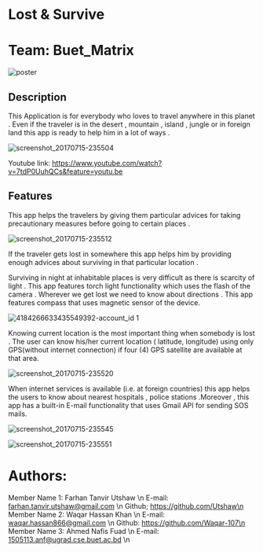 # Lost & Survive
# Team: Buet_Matrix

![poster](https://user-images.githubusercontent.com/18516336/28241679-e0c6d98a-69ba-11e7-966b-357cccdad4f0.png)

## Description 
This Application is for everybody who loves to travel anywhere  in this planet . Even if the traveler is in the desert , mountain , island , jungle or in foreign land this app is ready to help him in a lot of ways . 

![screenshot_20170715-235504](https://user-images.githubusercontent.com/18516336/28241684-fc65e9d8-69ba-11e7-9da8-107a178a1bcc.jpg)

Youtube link: https://www.youtube.com/watch?v=7tdP0UuhQCs&feature=youtu.be
 
## Features 
This app helps the travelers by giving them particular advices for taking precautionary measures before going to certain places . 

![screenshot_20170715-235512](https://user-images.githubusercontent.com/18516336/28241687-09e722ca-69bb-11e7-9647-aaa96f86a8a6.jpg)

If the traveler gets lost in somewhere this app helps him by providing enough advices about surviving in that particular location . 

Surviving in night at inhabitable places is very difficult as there is scarcity of light . This app features torch light functionality which uses the flash of the camera . 
Wherever we get lost we need to know about directions . This app features compass that uses magnetic sensor of the device. 

![4184266633435549392-account_id 1](https://user-images.githubusercontent.com/18516336/28241717-7c68c952-69bb-11e7-88b1-27938977650d.jpg)

Knowing current location is the most important thing when somebody is lost . The user can know his/her current location ( latitude, longitude)  using only GPS(without internet connection) if four (4) GPS satellite are available at that area. 

![screenshot_20170715-235520](https://user-images.githubusercontent.com/18516336/28241711-483583e6-69bb-11e7-8e5a-e31312fd92eb.jpg)


When internet services is available (i.e. at foreign countries) this app helps the users to know about nearest hospitals , police stations .Moreover , this app has a built-in E-mail functionality that uses Gmail API for sending SOS mails. 

![screenshot_20170715-235545](https://user-images.githubusercontent.com/18516336/28241713-693ed7e0-69bb-11e7-9f88-820f8e558769.jpg)

![screenshot_20170715-235551](https://user-images.githubusercontent.com/18516336/28241715-7012c4f0-69bb-11e7-88da-1ace92d6fb80.jpg)


 
# Authors: 
Member Name 1: Farhan Tanvir Utshaw \n
E-mail: farhan.tanvir.utshaw@gmail.com \n
Github; https://github.com/Utshaw\n
Member Name 2: Waqar Hassan Khan \n
E-mail: waqar.hassan866@gmail.com \n
Github: https://github.com/Waqar-107\n
Member Name 3: Ahmed Nafis Fuad  \n
E-mail: 1505113.anf@ugrad.cse.buet.ac.bd \n
